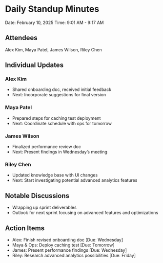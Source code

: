 # Daily Standup Minutes
Date: February 10, 2025
Time: 9:01 AM - 9:17 AM

## Attendees
Alex Kim, Maya Patel, James Wilson, Riley Chen

## Individual Updates
### Alex Kim
* Shared onboarding doc, received initial feedback
* Next: Incorporate suggestions for final version

### Maya Patel
* Prepared steps for caching test deployment
* Next: Coordinate schedule with ops for tomorrow

### James Wilson
* Finalized performance review doc
* Next: Present findings in Wednesday’s meeting

### Riley Chen
* Updated knowledge base with UI changes
* Next: Start investigating potential advanced analytics features

## Notable Discussions
* Wrapping up sprint deliverables
* Outlook for next sprint focusing on advanced features and optimizations

## Action Items
* Alex: Finish revised onboarding doc [Due: Wednesday]
* Maya & Ops: Deploy caching test [Due: Tomorrow]
* James: Present performance findings [Due: Wednesday]
* Riley: Research advanced analytics possibilities [Due: Friday]
